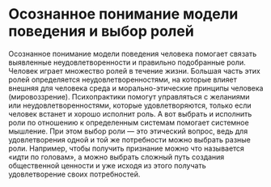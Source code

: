 # Осознанное понимание модели поведения и выбор ролей

Осознанное понимание модели поведения человека помогает связать выявленные неудовлетворенности и правильно подобранные роли. Человек играет множество ролей в течение жизни. Большая часть этих ролей определяется неудовлетворенностями, на которые влияет внешняя для человека среда и морально-этические принципы человека (мировоззрение). Психопрактики помогут управляться с желаниями или неудовлетворенностями, которые удовлетворяются, только если человек встанет и хорошо исполнит роль. А вот выбрать и исполнить роли по отношению к определенным системам помогает системное мышление. При этом выбор роли — это этический вопрос, ведь для удовлетворения одной и той же потребности можно выбрать разные роли. Например, чтобы получить признание можно что называется «идти по головам», а можно выбрать сложный путь создания общественной ценности и уже исходя из этого получать удовлетворение своих потребностей.
